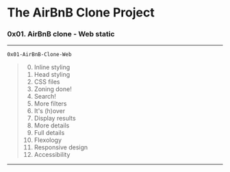 # The AirBnB Clone Project
### 0x01. AirBnB clone - Web static
---
`0x01-AirBnB-Clone-Web`
> 0. Inline styling
> 1. Head styling
> 2. CSS files
> 3. Zoning done!
> 4. Search!
> 5. More filters
> 6. It's (h)over
> 7. Display results
> 8. More details
> 9. Full details
> 10. Flexology
> 11. Responsive design
> 12. Accessibility
---
